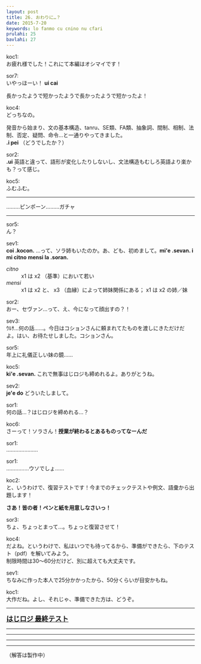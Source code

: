 ```yaml
---
layout: post
title: 26. おわりに…？
date: 2015-7-20
keywords: lo fanmo cu cnino nu cfari
prulahi: 25
bavlahi: 27
---
```


koc1:  
お疲れ様でした！これにて本編はオシマイです！

sor7:  
いやっほーい！ <b>ui cai</b>

長かったようで短かったようで長かったようで短かったよ！

koc4:  
どっちなの。

発音から始まり、文の基本構造、tanru、SE類、FA類、抽象詞、間制、相制、法制、否定、疑問、命令…と一通りやってきました。  
<b>.i pei</b> （どうでしたか？）

sor2:  
<b>.ui</b> 英語と違って、語形が変化したりしないし、文法構造もむしろ英語より楽かも？って感じ。

koc5:  
ふむふむ。

----

………ピンポーン………ガチャ

-----

sor5:  
ん？

sev1:  
<b>coi .kocon.</b> …って、ソラ姉もいたのか。あ、ども、初めまして。<b>mi'e .sevan. i mi citno mensi la .soran.</b>

<dl class="box valsi">
<dt><dfn>citno</dfn></dt>
<dd >x1 は x2 （基準）において若い</dd>
<dt><dfn>mensi</dfn></dt>
<dd >x1 は x2 と、 x3 （血縁）によって姉妹関係にある；  x1 は x2 の姉／妹</dd>
</dl>

sor2:  
おー、セヴァン…って、え、今になって顔出すの？！

sev3:  
ｳﾙｻ…何の話……。今日はコションさんに頼まれてたものを渡しにきただけだよ。はい、お待たせしました。コションさん。

sor5:  
年上に礼儀正しい妹の鏡……

koc5:  
<b>ki'e .sevan.</b> これで無事はじロジも締めれるよ。ありがとうね。

sev2:  
<b>je'e do</b> どういたしまして。

sor1:  
何の話…？はじロジを締めれる…？

koc6:  
さーって！ソラさん！<b>授業が終わるとあるものってなーんだ</b>

sor1:  
…………………


sor1:  
……………ウソでしょ……

koc2:  
と、いうわけで、復習テストです！今までのチェックテストや例文、語彙から出題します！

**さあ！皆の者！ペンと紙を用意しなさいっ！**

sor3:  
ちょ、ちょっとまって…。ちょっと復習させて！

koc4:  
だよね。というわけで、私はいつでも待ってるから、準備ができたら、下のテスト（pdf）を解いてみよう。  
制限時間は30～60分だけど、別に超えても大丈夫です。

sev1:  
ちなみに作った本人で25分かかったから、50分くらいが目安かもね。

koc1:  
大作だね。よし、それじゃ、準備できた方は、どうぞ。

-----

<b><font size="4"><a href="{{site.url}}{{site.baseurl}}/article/drata/hajloj_cipra.pdf">はじロジ 最終テスト</a></font></b>

----

----

----

----

（解答は製作中）